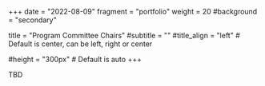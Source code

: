 +++
date = "2022-08-09"
fragment = "portfolio"
weight = 20
#background = "secondary"

title = "Program Committee Chairs"
#subtitle = ""
#title_align = "left" # Default is center, can be left, right or center

#height = "300px" # Default is auto
+++

TBD